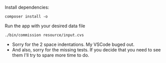 
Install dependencies:

```
composer install -o

```

Run the app with your desired data file
```
./bin/commission resource/input.cvs
```
* Sorry for the 2 space indentations. My VSCode buged out.
* And also, sorry for the missing tests. If you decide that you need to see them I'll try to spare more time to do. 
